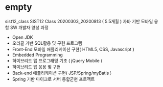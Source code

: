 # empty

sist12_class
SIST12 Class 20200303_20200813 ( 5.5개월 ) 자바 기반 모바일 융합 SW 개발자 양성 과정

- Open JDK
- 오라클 기반 SQL활용 및 구현 프로그램
- Front-End 모바일 애플리케이션 구현( HTML5, CSS, Javascript )
- Embedded Programming
- 하이브리드 앱 프로그래밍 기초 ( jQuery Mobile )
- 하이브리드 앱 응용 및 구현
- Back-end 애플리케이션 구현( JSP/Spring/myBatis )
- Spring 기반 마이크로 서버 통합군현 프로젝트
